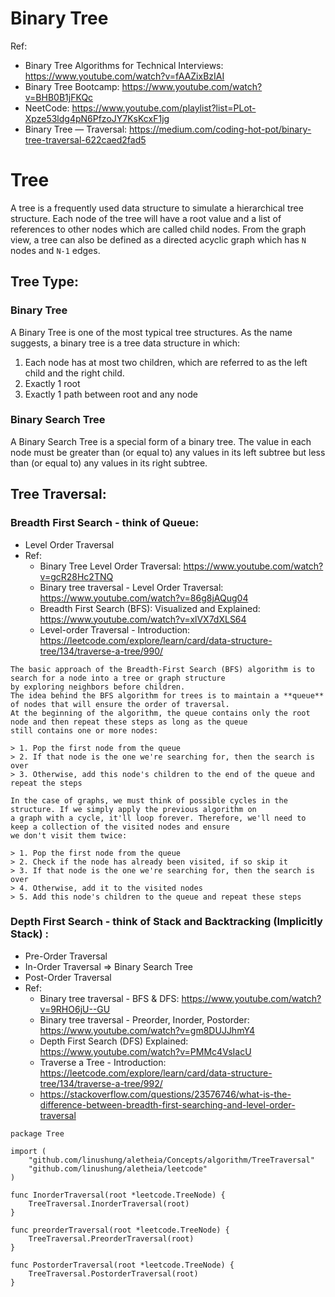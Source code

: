 # Binary Tree
Ref:
- Binary Tree Algorithms for Technical Interviews: https://www.youtube.com/watch?v=fAAZixBzIAI
- Binary Tree Bootcamp: https://www.youtube.com/watch?v=BHB0B1jFKQc
- NeetCode: https://www.youtube.com/playlist?list=PLot-Xpze53ldg4pN6PfzoJY7KsKcxF1jg
- Binary Tree — Traversal: https://medium.com/coding-hot-pot/binary-tree-traversal-622caed2fad5

# Tree
A tree is a frequently used data structure to simulate a hierarchical tree structure.
Each node of the tree will have a root value and a list of references to other nodes which are called child nodes. From the graph view,
a tree can also be defined as a directed acyclic graph which has `N` nodes and `N-1` edges.

## Tree Type:
### Binary Tree
A Binary Tree is one of the most typical tree structures. As the name suggests, a binary tree is a tree data structure in which:
1. Each node has at most two children, which are referred to as the left child and the right child.
2. Exactly 1 root
3. Exactly 1 path between root and any node

### Binary Search Tree
A Binary Search Tree is a special form of a binary tree.
The value in each node must be greater than (or equal to) any values in its left subtree but less than (or equal to) any values in its right subtree.

## Tree Traversal:
### Breadth First Search - think of Queue:
- Level Order Traversal
- Ref:
	- Binary Tree Level Order Traversal: https://www.youtube.com/watch?v=gcR28Hc2TNQ
	- Binary tree traversal - Level Order Traversal: https://www.youtube.com/watch?v=86g8jAQug04
	- Breadth First Search (BFS): Visualized and Explained: https://www.youtube.com/watch?v=xlVX7dXLS64
	- Level-order Traversal - Introduction: https://leetcode.com/explore/learn/card/data-structure-tree/134/traverse-a-tree/990/
```
The basic approach of the Breadth-First Search (BFS) algorithm is to search for a node into a tree or graph structure
by exploring neighbors before children.
The idea behind the BFS algorithm for trees is to maintain a **queue** of nodes that will ensure the order of traversal.
At the beginning of the algorithm, the queue contains only the root node and then repeat these steps as long as the queue
still contains one or more nodes:

> 1. Pop the first node from the queue
> 2. If that node is the one we're searching for, then the search is over
> 3. Otherwise, add this node's children to the end of the queue and repeat the steps

In the case of graphs, we must think of possible cycles in the structure. If we simply apply the previous algorithm on
a graph with a cycle, it'll loop forever. Therefore, we'll need to keep a collection of the visited nodes and ensure
we don't visit them twice:

> 1. Pop the first node from the queue
> 2. Check if the node has already been visited, if so skip it
> 3. If that node is the one we're searching for, then the search is over
> 4. Otherwise, add it to the visited nodes
> 5. Add this node's children to the queue and repeat these steps
```

### Depth First Search - think of Stack and Backtracking (Implicitly Stack) :
- Pre-Order Traversal
- In-Order Traversal => Binary Search Tree
- Post-Order Traversal
- Ref:
	- Binary tree traversal - BFS & DFS: https://www.youtube.com/watch?v=9RHO6jU--GU
	- Binary tree traversal - Preorder, Inorder, Postorder: https://www.youtube.com/watch?v=gm8DUJJhmY4
	- Depth First Search (DFS) Explained: https://www.youtube.com/watch?v=PMMc4VsIacU
	- Traverse a Tree - Introduction: https://leetcode.com/explore/learn/card/data-structure-tree/134/traverse-a-tree/992/
	- https://stackoverflow.com/questions/23576746/what-is-the-difference-between-breadth-first-searching-and-level-order-traversal

``` Golang
package Tree

import (
	"github.com/linushung/aletheia/Concepts/algorithm/TreeTraversal"
	"github.com/linushung/aletheia/leetcode"
)

func InorderTraversal(root *leetcode.TreeNode) {
	TreeTraversal.InorderTraversal(root)
}

func preorderTraversal(root *leetcode.TreeNode) {
	TreeTraversal.PreorderTraversal(root)
}

func PostorderTraversal(root *leetcode.TreeNode) {
	TreeTraversal.PostorderTraversal(root)
}
```
